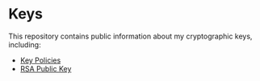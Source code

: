 <!--#########################################################################-->
<!-- @file       Readme.md -->
<!-- @brief      Readme file for keys repository. -->
<!-- @author     0xD62EE11516877AA8 -->
<!-- @date       2016-09-17 -->
<!-- @copyright  GPLv3+ -->

# Keys
This repository contains public information about my cryptographic keys, including:

  - [Key Policies](https://github.com/daemma/keys/blob/master/policy.md)
  - [RSA Public Key](https://raw.githubusercontent.com/daemma/keys/master/0xD62EE11516877AA8.asc)

<!--end Readme.md -->
<!--#########################################################################-->
